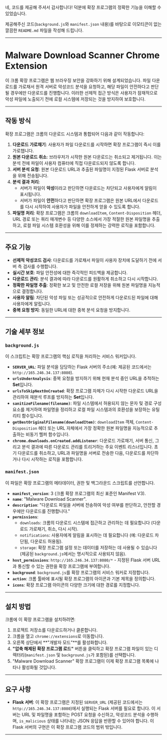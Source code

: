 네, 코드를 제공해 주셔서 감사합니다! 덕분에 확장 프로그램의 정확한 기능을 이해할 수 있었습니다.

제공해주신 코드(`background.js`와 `manifest.json` 내용)를 바탕으로 이모티콘이 없는 깔끔한 `README.md` 파일을 작성해 드립니다.

---

# Malware Download Scanner Chrome Extension

이 크롬 확장 프로그램은 웹 브라우징 보안을 강화하기 위해 설계되었습니다. 파일 다운로드를 가로채서 원격 서버로 악성코드 분석을 요청하고, 해당 파일이 안전하다고 판단될 경우에만 다운로드를 진행합니다. 이러한 선제적 접근 방식은 사용자가 잠재적으로 악성 파일에 노출되기 전에 로컬 시스템에 저장되는 것을 방지하여 보호합니다.

---

## 작동 방식

확장 프로그램은 크롬의 다운로드 시스템과 통합되어 다음과 같이 작동합니다:

1.  **다운로드 가로채기**: 사용자가 파일 다운로드를 시작하면 확장 프로그램이 즉시 이를 가로챕니다.
2.  **원본 다운로드 취소**: 브라우저가 시작한 원본 다운로드는 취소되고 제거됩니다. 이는 분석 전에 파일이 사용자 컴퓨터에 직접 다운로드되지 않도록 합니다.
3.  **서버 분석 요청**: 원본 다운로드 URL과 추출된 파일명이 지정된 Flask 서버로 분석을 위해 전송됩니다.
4.  **분석 결과 처리**:
    * 서버가 파일이 **악성**이라고 판단하면 다운로드는 차단되고 사용자에게 알림이 표시됩니다.
    * 서버가 파일이 **안전**하다고 판단하면 확장 프로그램은 원본 URL에서 다운로드를 다시 시작하여 사용자가 파일을 안전하게 얻을 수 있도록 합니다.
5.  **파일명 처리**: 확장 프로그램은 크롬의 `downloadItem`, `Content-Disposition` 헤더, URL 경로 또는 쿼리 매개변수 등 다양한 소스에서 가장 적절한 원본 파일명을 추출하고, 로컬 파일 시스템 호환성을 위해 이를 정제하는 강력한 로직을 포함합니다.

---

## 주요 기능

* **선제적 악성코드 검사**: 다운로드를 가로채서 파일이 사용자 장치에 도달하기 전에 서버 측 검사를 수행합니다.
* **실시간 보호**: 파일 안전성에 대한 즉각적인 피드백을 제공합니다.
* **다운로드 관리**: 분석 결과에 따라 다운로드를 원활하게 취소하고 다시 시작합니다.
* **정확한 파일명 추출**: 정확한 보고 및 안전한 로컬 저장을 위해 원본 파일명을 지능적으로 결정합니다.
* **사용자 알림**: 차단된 악성 파일 또는 성공적으로 안전하게 다운로드된 파일에 대해 사용자에게 알립니다.
* **중복 요청 방지**: 동일한 URL에 대한 중복 분석 요청을 방지합니다.

---

## 기술 세부 정보

### `background.js`

이 스크립트는 확장 프로그램의 핵심 로직을 처리하는 서비스 워커입니다.

* **`SERVER_URL`**: 파일 분석을 담당하는 Flask 서버의 주소(예: 제공된 코드에서는 `http://165.246.34.137:8080`).
* **`urlsUnderAnalysis`**: 중복 요청을 방지하기 위해 현재 분석 중인 URL을 추적하는 **Set**입니다.
* **`urlsToSkipNextOnCreated`**: 확장 프로그램 자체가 다시 시작한 다운로드 URL을 관리하여 재분석 루프를 방지하는 **Set**입니다.
* **`sanitizeFilename(filename)`**: 파일 시스템에서 허용되지 않는 문자 및 경로 구성 요소를 제거하여 파일명을 정리하고 로컬 파일 시스템과의 호환성을 보장하는 유틸리티 함수입니다.
* **`getBestOriginalFilename(downloadItem)`**: `downloadItem` 객체, `Content-Disposition` 헤더 또는 URL 자체에서 가장 정확한 원본 파일명을 지능적으로 추출하는 비동기 헬퍼 함수입니다.
* **`chrome.downloads.onCreated.addListener`**: 다운로드 가로채기, 서버 통신, 그리고 분석 결과에 따른 다운로드 관리를 트리거하는 주요 이벤트 리스너입니다. 초기 다운로드를 취소하고, URL과 파일명을 서버로 전송한 다음, 다운로드를 차단하거나 다시 시작하는 로직을 포함합니다.

### `manifest.json`

이 파일은 확장 프로그램의 메타데이터, 권한 및 백그라운드 스크립트를 선언합니다.

* **`manifest_version`**: 3 (크롬 확장 프로그램의 최신 표준인 Manifest V3).
* **`name`**: "Malware Download Scanner".
* **`description`**: "다운로드 파일을 서버에 전송하여 악성 여부를 판단하고, 안전할 경우에만 다운로드를 진행합니다."
* **`permissions`**:
    * `downloads`: 크롬의 다운로드 시스템에 접근하고 관리하는 데 필요합니다 (다운로드 가로채기, 취소, 다시 시작).
    * `notifications`: 사용자에게 알림을 표시하는 데 필요합니다 (예: 다운로드 차단됨, 다운로드 허용됨).
    * `storage`: 확장 프로그램 설정 또는 데이터를 저장하는 데 사용될 수 있습니다 (제공된 `background.js`에서는 명시적으로 사용되지 않음).
* **`host_permissions`**: `http://165.246.34.137:8080/*` - 지정된 Flask 서버 URL과 통신할 수 있는 권한을 확장 프로그램에 부여합니다.
* **`background`**: `background.js`를 확장 프로그램의 서비스 워커로 지정합니다.
* **`action`**: 크롬 툴바에 표시될 확장 프로그램의 아이콘과 기본 제목을 정의합니다.
* **`icons`**: 확장 프로그램 아이콘의 다양한 크기에 대한 경로를 지정합니다.

---

## 설치 방법

크롬에 이 확장 프로그램을 설치하려면:

1.  프로젝트 저장소를 다운로드하거나 클론합니다.
2.  크롬을 열고 `chrome://extensions`로 이동합니다.
3.  오른쪽 상단에서 **"개발자 모드"**를 활성화합니다.
4.  **"압축 해제된 확장 프로그램 로드"** 버튼을 클릭하고 확장 프로그램 파일이 있는 디렉터리(`manifest.json` 및 `background.js`가 포함된)를 선택합니다.
5.  "Malware Download Scanner" 확장 프로그램이 이제 확장 프로그램 목록에 나타나 활성화될 것입니다.

---

## 요구 사항

* **Flask 서버**: 이 확장 프로그램은 지정된 `SERVER_URL` (제공된 코드에서는 `http://165.246.34.137:8080`)에서 실행되는 Flask 서버를 필요로 합니다. 이 서버는 URL 및 파일명을 포함하는 POST 요청을 수신하고, 악성코드 분석을 수행하며, `is_malicious` 상태를 나타내는 JSON 응답을 반환할 수 있어야 합니다. 이 Flask 서버의 구현은 이 확장 프로그램 코드의 범위 밖입니다.

---
